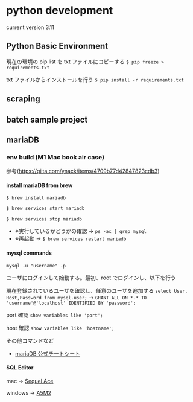 # python development

current version 3.11

## Python Basic Environment

現在の環境の pip list を txt ファイルにコピーする
`$ pip freeze > requirements.txt`

txt ファイルからインストールを行う
`$ pip install -r requirements.txt`

## scraping

## batch sample project

## mariaDB

### env build (M1 Mac book air case)

参考(https://qiita.com/ynack/items/4709b77d42847823cdb3)

#### install mariaDB from brew

`$ brew install mariadb`

`$ brew services start mariadb`

`$ brew services stop mariadb`

- ※実行しているかどうかの確認 -> `ps -ax | grep mysql`
- ※再起動 -> `$ brew services restart mariadb`

#### mysql commands

`mysql -u "username" -p`

ユーザにログインして始動する。最初、root でログインし、以下を行う

現在登録されているユーザを確認し、任意のユーザを追加する
`select User, Host,Password from mysql.user;` → `GRANT ALL ON *.* TO 'username'@'localhost' IDENTIFIED BY 'password';`

port 確認
`show variables like 'port';`

host 確認
`show variables like 'hostname';`

その他コマンドなど

- [mariaDB 公式チートシート](https://mariadb.com/wp-content/uploads/2021/08/mariadb-standard-developer_cheat-sheet_1113.pdf)

#### SQL Editor

mac -> [Sequel Ace](https://apps.apple.com/us/app/sequel-ace/id1518036000)

windows -> [A5M2](https://a5m2.mmatsubara.com/)
